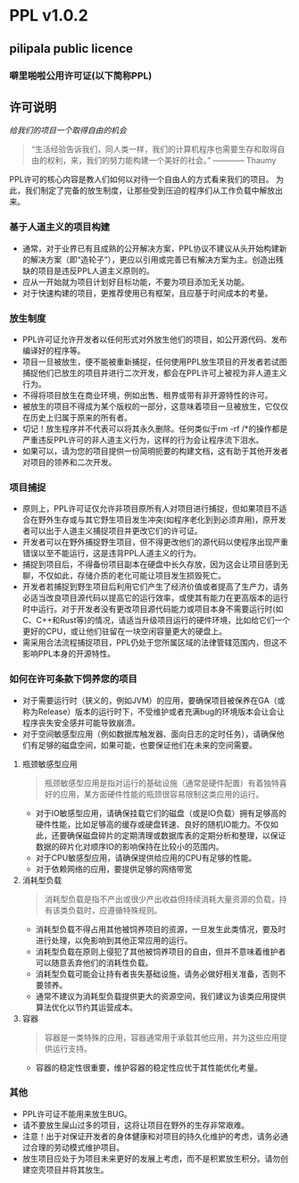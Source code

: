 # PPL v1.0.2

## pilipala public licence

### 噼里啪啦公用许可证(以下简称PPL)

## 许可说明

_给我们的项目一个取得自由的机会_

> “生活经验告诉我们，同人类一样，我们的计算机程序也需要生存和取得自由的权利，来，我们的努力能构建一个美好的社会。” ———— Thaumy

PPL许可的核心内容是教人们如何以对待一个自由人的方式看来我们的项目。
为此，我们制定了完备的放生制度，让那些受到压迫的程序们从工作负载中解放出来。

### 基于人道主义的项目构建

+ 通常，对于业界已有且成熟的公开解决方案，PPL协议不建议从头开始构建新的解决方案（即“造轮子”），更应以引用或完善已有解决方案为主。创造出残缺的项目是违反PPL人道主义原则的。
+ 应从一开始就为项目计划好目标功能，不要为项目添加无关功能。
+ 对于快速构建的项目，更推荐使用已有框架，且应基于时间成本的考量。

### 放生制度

+ PPL许可证允许开发者以任何形式对外放生他们的项目，如公开源代码、发布编译好的程序等。
+ 项目一旦被放生，便不能被重新捕捉，任何使用PPL放生项目的开发者若试图捕捉他们已放生的项目并进行二次开发，都会在PPL许可上被视为非人道主义行为。
+ 不得将项目放生在商业环境，例如出售、租界或带有非开源特性的许可。
+ 被放生的项目不得成为某个版权的一部分，这意味着项目一旦被放生，它仅仅在历史上归属于原来的所有者。
+ 切记！放生程序并不代表可以将其永久删除。任何类似于rm -rf /*的操作都是严重违反PPL许可的非人道主义行为，这样的行为会让程序流下泪水。
+ 如果可以，请为您的项目提供一份简明扼要的构建文档，这有助于其他开发者对项目的领养和二次开发。

### 项目捕捉

+ 原则上，PPL许可证仅允许非项目原所有人对项目进行捕捉，但如果项目不适合在野外生存或与其它野生项目发生冲突(如程序老化到到必须弃用)，原开发者可以出于人道主义捕捉项目并更改它们的许可证。
+ 开发者可以在野外捕捉野生项目，但不得更改他们的源代码以使程序出现严重错误以至不能运行，这是违背PPL人道主义的行为。
+ 捕捉到项目后，不得备份项目副本在硬盘中长久存放，因为这会让项目感到无聊，不仅如此，存储介质的老化可能让项目发生损毁死亡。
+ 开发者若捕捉到野生项目后利用它们产生了经济价值或者提高了生产力，请务必适当改良项目源代码以提高它的运行效率，或使其有能力在更高版本的运行时中运行。对于开发者没有更改项目源代码能力或项目本身不需要运行时(如C、C++和Rust等)的情况，请适当升级项目运行的硬件环境，比如给它们一个更好的CPU，或让他们驻留在一块空闲容量更大的硬盘上。
+ 需采用合法流程捕捉项目，PPL仍处于您所属区域的法律管辖范围内，但这不影响PPL本身的开源特性。

### 如何在许可条款下饲养您的项目  

+ 对于需要运行时（狭义的，例如JVM）的应用，要确保项目被保养在GA（或称为Release）版本的运行时下，不受维护或者充满bug的环境版本会让会让程序丧失安全感并可能导致崩溃。
+ 对于空间敏感型应用（例如数据库触发器、面向日志的定时任务），请确保他们有足够的磁盘空间，如果可能，也要保证他们在未来的空间需要。

1. 瓶颈敏感型应用
    >瓶颈敏感型应用是指对运行的基础设施（通常是硬件配置）有着独特喜好的应用，某方面硬件性能的瓶颈很容易限制这类应用的运行。
   + 对于IO敏感型应用，请确保挂载它们的磁盘（或是IO负载）拥有足够高的硬件性能，比如足够高的缓存或硬盘转速、良好的随机IO能力。不仅如此，还要确保磁盘碎片的定期清理或数据库表的定期分析和整理，以保证数据的碎片化对顺序IO的影响保持在比较小的范围内。
   + 对于CPU敏感型应用，请确保提供给应用的CPU有足够的性能。
   + 对于依赖网络的应用，要提供足够的网络带宽
2. 消耗型负载
    > 消耗型负载是指不产出或很少产出收益但持续消耗大量资源的负载，持有该类负载时，应遵循特殊规则。
    + 消耗型负载不得占用其他被饲养项目的资源，一旦发生此类情况，要及时进行处理，以免影响到其他正常应用的运行。
    + 消耗型负载在原则上侵犯了其他被饲养项目的自由，但并不意味着维护者可以随意丢弃他们的消耗性负载。
    + 消耗型负载可能会让持有者丧失基础设施，请务必做好相关准备，否则不要领养。
    + 通常不建议为消耗型负载提供更大的资源空间，我们建议为该类应用提供算法优化以节约其运营成本。
3. 容器
    > 容器是一类特殊的应用，容器通常用于承载其他应用，并为这些应用提供运行支持。
    + 容器的稳定性很重要，维护容器的稳定性应优于其性能优化考量。

### 其他

+ PPL许可证不能用来放生BUG。
+ 请不要放生屎山过多的项目，这将让项目在野外的生存非常艰难。
+ 注意！出于对保证开发者的身体健康和对项目的持久化维护的考虑，请务必通过合理的劳动模式维护项目。
+ 放生项目应处于为项目未来更好的发展上考虑，而不是积累放生积分。请勿创建空壳项目并将其放生。

